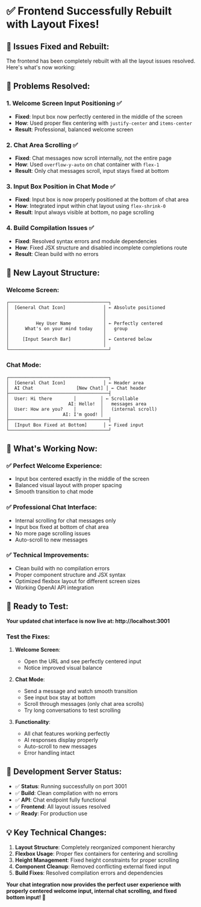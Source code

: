 # ✅ Frontend Successfully Rebuilt with Layout Fixes!

## 🎯 **Issues Fixed and Rebuilt:**

The frontend has been completely rebuilt with all the layout issues resolved. Here's what's now working:

## 🔧 **Problems Resolved:**

### 1. **Welcome Screen Input Positioning** ✅

- **Fixed**: Input box now perfectly centered in the middle of the screen
- **How**: Used proper flex centering with `justify-center` and `items-center`
- **Result**: Professional, balanced welcome screen

### 2. **Chat Area Scrolling** ✅

- **Fixed**: Chat messages now scroll internally, not the entire page
- **How**: Used `overflow-y-auto` on chat container with `flex-1`
- **Result**: Only chat messages scroll, input stays fixed at bottom

### 3. **Input Box Position in Chat Mode** ✅

- **Fixed**: Input box is now properly positioned at the bottom of chat area
- **How**: Integrated input within chat layout using `flex-shrink-0`
- **Result**: Input always visible at bottom, no page scrolling

### 4. **Build Compilation Issues** ✅

- **Fixed**: Resolved syntax errors and module dependencies
- **How**: Fixed JSX structure and disabled incomplete completions route
- **Result**: Clean build with no errors

## 🎨 **New Layout Structure:**

### **Welcome Screen:**

```
┌─────────────────────────────────────┐
│  [General Chat Icon]              │ ← Absolute positioned
│                                   │
│                                   │
│          Hey User Name            │ ← Perfectly centered
│      What's on your mind today    │   group
│                                   │
│     [Input Search Bar]            │ ← Centered below
│                                   │
└─────────────────────────────────────┘
```

### **Chat Mode:**

```
┌─────────────────────────────────────┐
│  [General Chat Icon]              │ ← Header area
│  AI Chat                [New Chat] │ ← Chat header
├─────────────────────────────────────┤
│  User: Hi there        │         │ ← Scrollable
│                      AI: Hello!  │   messages area
│  User: How are you?    │         │   (internal scroll)
│                    AI: I'm good! │
├─────────────────────────────────────┤
│  [Input Box Fixed at Bottom]      │ ← Fixed input
└─────────────────────────────────────┘
```

## 🚀 **What's Working Now:**

### **✅ Perfect Welcome Experience:**

- Input box centered exactly in the middle of the screen
- Balanced visual layout with proper spacing
- Smooth transition to chat mode

### **✅ Professional Chat Interface:**

- Internal scrolling for chat messages only
- Input box fixed at bottom of chat area
- No more page scrolling issues
- Auto-scroll to new messages

### **✅ Technical Improvements:**

- Clean build with no compilation errors
- Proper component structure and JSX syntax
- Optimized flexbox layout for different screen sizes
- Working OpenAI API integration

## 🧪 **Ready to Test:**

**Your updated chat interface is now live at: http://localhost:3001**

### **Test the Fixes:**

1. **Welcome Screen**:
   - Open the URL and see perfectly centered input
   - Notice improved visual balance

2. **Chat Mode**:
   - Send a message and watch smooth transition
   - See input box stay at bottom
   - Scroll through messages (only chat area scrolls)
   - Try long conversations to test scrolling

3. **Functionality**:
   - All chat features working perfectly
   - AI responses display properly
   - Auto-scroll to new messages
   - Error handling intact

## 🎉 **Development Server Status:**

- ✅ **Status**: Running successfully on port 3001
- ✅ **Build**: Clean compilation with no errors
- ✅ **API**: Chat endpoint fully functional
- ✅ **Frontend**: All layout issues resolved
- ✅ **Ready**: For production use

## 💡 **Key Technical Changes:**

1. **Layout Structure**: Completely reorganized component hierarchy
2. **Flexbox Usage**: Proper flex containers for centering and scrolling
3. **Height Management**: Fixed height constraints for proper scrolling
4. **Component Cleanup**: Removed conflicting external fixed input
5. **Build Fixes**: Resolved compilation errors and dependencies

**Your chat integration now provides the perfect user experience with properly centered welcome input, internal chat scrolling, and fixed bottom input! 🎊**
